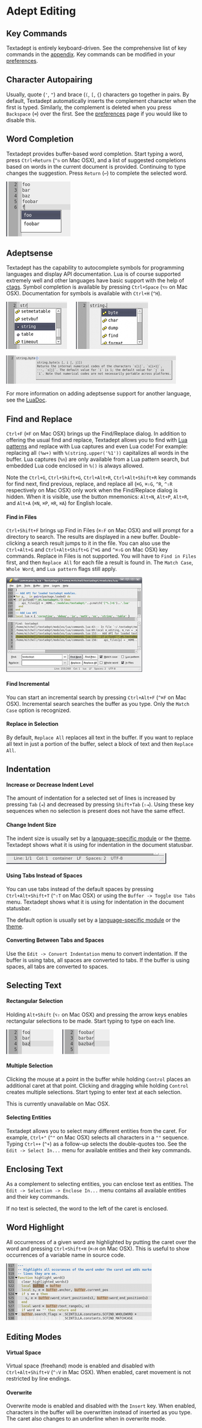 # Adept Editing

## Key Commands

Textadept is entirely keyboard-driven. See the comprehensive list of key
commands in the [appendix](14_Appendix.html#key_bindings). Key commands can be
modified in your [preferences](9_Preferences.html#key_commands).

## Character Autopairing

Usually, quote (`'`, `"`) and brace (`(`, `[`, `{`) characters go together in
pairs. By default, Textadept automatically inserts the complement character when
the first is typed. Similarly, the complement is deleted when you press
`Backspace` (`⌫`) over the first. See the
[preferences](9_Preferences.html#module_settings) page if you would like to
disable this.

## Word Completion

Textadept provides buffer-based word completion. Start typing a word, press
`Ctrl+Return` (`^⎋` on Mac OSX), and a list of suggested completions based on
words in the current document is provided. Continuing to type changes the
suggestion. Press `Return` (`↩`) to complete the selected word.

![Word Completion](images/wordcompletion.png)

## Adeptsense

Textadept has the capability to autocomplete symbols for programming languages
and display API documentation. Lua is of course supported extremely well and
other languages have basic support with the help of
[ctags](http://ctags.sf.net). Symbol completion is available by pressing
`Ctrl+Space` (`⌥⎋` on Mac OSX). Documentation for symbols is available with
`Ctrl+H` (`^H`).

![Adeptsense Lua](images/adeptsense_lua.png)
&nbsp;&nbsp;&nbsp;&nbsp;
![Adeptsense Lua String](images/adeptsense_string.png)

![Adeptsense Doc](images/adeptsense_doc.png)

For more information on adding adeptsense support for another language, see
the [LuaDoc](../modules/_m.textadept.adeptsense.html).

## Find and Replace

`Ctrl+F` (`⌘F` on Mac OSX) brings up the Find/Replace dialog. In addition to
offering the usual find and replace, Textadept allows you to find with [Lua
patterns](14_Appendix.html#lua_patterns) and replace with Lua captures and even
Lua code! For example: replacing all `(%w+)` with `%(string.upper('%1'))`
capitalizes all words in the buffer. Lua captures (`%n`) are only available from
a Lua pattern search, but embedded Lua code enclosed in `%()` is always allowed.

Note the `Ctrl+G`, `Ctrl+Shift+G`, `Ctrl+Alt+R`, `Ctrl+Alt+Shift+R` key commands
for find next, find previous, replace, and replace all (`⌘G`, `⌘⇧G`, `^R`, `^⇧R`
respectively on Mac OSX) only work when the Find/Replace dialog is hidden. When
it is visible, use the button mnemonics: `Alt+N`, `Alt+P`, `Alt+R`, and `Alt+A`
(`⌘N`, `⌘P`, `⌘R`, `⌘A`) for English locale.

#### Find in Files

`Ctrl+Shift+F` brings up Find in Files (`⌘⇧F` on Mac OSX) and will prompt for a
directory to search. The results are displayed in a new buffer. Double-clicking
a search result jumps to it in the file. You can also use the `Ctrl+Alt+G` and
`Ctrl+Alt+Shift+G` (`^⌘G` and `^⌘⇧G` on Mac OSX) key commands. Replace in Files
is not supported. You will have to `Find in Files` first, and then `Replace All`
for each file a result is found in. The `Match Case`, `Whole Word`, and
`Lua pattern` flags still apply.

![Find in Files](images/findinfiles.png)

#### Find Incremental

You can start an incremental search by pressing `Ctrl+Alt+F` (`^⌘F` on Mac OSX).
Incremental search searches the buffer as you type. Only the `Match Case` option
is recognized.

#### Replace in Selection

By default, `Replace All` replaces all text in the buffer. If you want to
replace all text in just a portion of the buffer, select a block of text and
then `Replace All`.

## Indentation

#### Increase or Decrease Indent Level

The amount of indentation for a selected set of lines is increased by pressing
`Tab` (`⇥`) and decreased by pressing `Shift+Tab` (`⇧⇥`). Using these key
sequences when no selection is present does not have the same effect.

#### Change Indent Size

The indent size is usually set by a [language-specific
module](7_Modules.html#buffer_properties) or the [theme](8_Themes.html#buffer).
Textadept shows what it is using for indentation in the document statusbar.

![Document Statusbar](images/docstatusbar.png)

#### Using Tabs Instead of Spaces

You can use tabs instead of the default spaces by pressing `Ctrl+Alt+Shift+T`
(`^⇧T` on Mac OSX) or using the `Buffer -> Toggle Use Tabs` menu. Textadept
shows what it is using for indentation in the document statusbar.

The default option is usually set by a [language-specific
module](7_Modules.html#buffer_properties) or the [theme](8_Themes.html#buffer).

#### Converting Between Tabs and Spaces

Use the `Edit -> Convert Indentation` menu to convert indentation. If the buffer
is using tabs, all spaces are converted to tabs. If the buffer is using spaces,
all tabs are converted to spaces.

## Selecting Text

#### Rectangular Selection

Holding `Alt+Shift` (`⌥⇧` on Mac OSX) and pressing the arrow keys enables
rectangular selections to be made. Start typing to type on each line.

![Rectangular Selection](images/rectangularselection.png)
&nbsp;&nbsp;&nbsp;&nbsp;
![Rectangular Edit](images/rectangularselection2.png)

#### Multiple Selection

Clicking the mouse at a point in the buffer while holding `Control` places an
additional caret at that point. Clicking and dragging while holding `Control`
creates multiple selections. Start typing to enter text at each selection.

This is currently unavailable on Mac OSX.

#### Selecting Entities

Textadept allows you to select many different entities from the caret. For
example, `Ctrl+"` (`^"` on Mac OSX) selects all characters in a `""` sequence.
Typing `Ctrl++` (`^+`) as a follow-up selects the double-quotes too. See the
`Edit -> Select In...` menu for available entities and their key commands.

## Enclosing Text

As a complement to selecting entities, you can enclose text as entities. The
`Edit -> Selection -> Enclose In...` menu contains all available entities and
their key commands.

If no text is selected, the word to the left of the caret is enclosed.

## Word Highlight

All occurrences of a given word are highlighted by putting the caret over the
word and pressing `Ctrl+Shift+H` (`⌘⇧H` on Mac OSX). This is useful to show
occurrences of a variable name in source code.

![Word Highlight](images/wordhighlight.png)

## Editing Modes

#### Virtual Space

Virtual space (freehand) mode is enabled and disabled with `Ctrl+Alt+Shift+V`
(`^⇧V` in Mac OSX). When enabled, caret movement is not restricted by line
endings.

#### Overwrite

Overwrite mode is enabled and disabled with the `Insert` key. When enabled,
characters in the buffer will be overwritten instead of inserted as you type.
The caret also changes to an underline when in overwrite mode.
